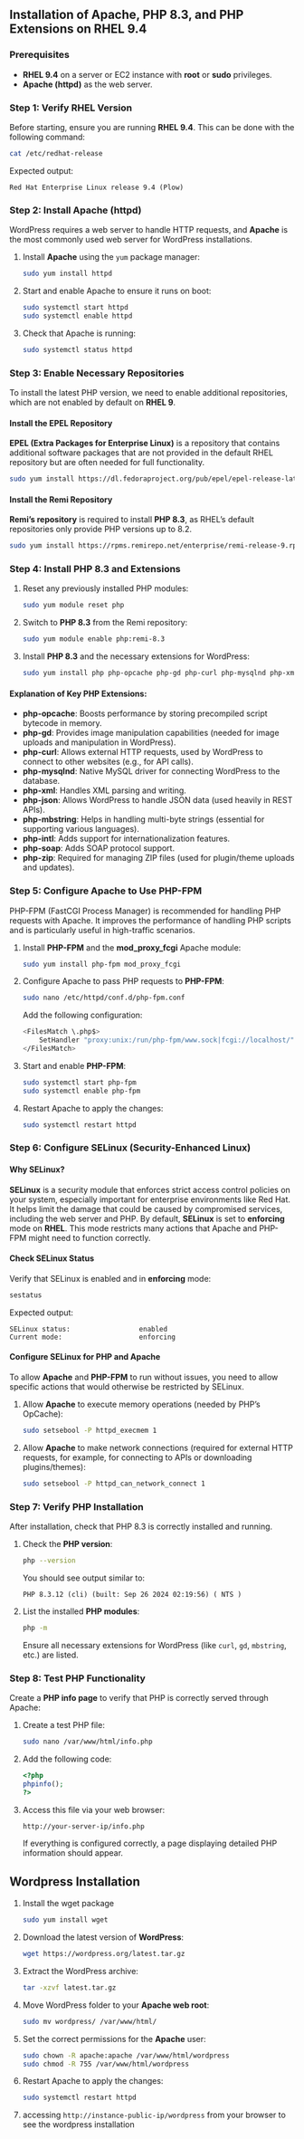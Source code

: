 ## Installation of Apache, PHP 8.3, and PHP Extensions on RHEL 9.4

### Prerequisites

- **RHEL 9.4** on a server or EC2 instance with **root** or **sudo** privileges.
- **Apache (httpd)** as the web server.


### Step 1: Verify RHEL Version

Before starting, ensure you are running **RHEL 9.4**. This can be done with the following command:

```bash
cat /etc/redhat-release
```

Expected output:
```
Red Hat Enterprise Linux release 9.4 (Plow)
```

### Step 2: Install Apache (httpd)

WordPress requires a web server to handle HTTP requests, and **Apache** is the most commonly used web server for WordPress installations. 

1. Install **Apache** using the `yum` package manager:
   ```bash
   sudo yum install httpd
   ```

2. Start and enable Apache to ensure it runs on boot:
   ```bash
   sudo systemctl start httpd
   sudo systemctl enable httpd
   ```

3. Check that Apache is running:
   ```bash
   sudo systemctl status httpd
   ```


### Step 3: Enable Necessary Repositories

To install the latest PHP version, we need to enable additional repositories, which are not enabled by default on **RHEL 9**.

#### Install the EPEL Repository

**EPEL (Extra Packages for Enterprise Linux)** is a repository that contains additional software packages that are not provided in the default RHEL repository but are often needed for full functionality.

```bash
sudo yum install https://dl.fedoraproject.org/pub/epel/epel-release-latest-9.noarch.rpm
```

#### Install the Remi Repository

**Remi’s repository** is required to install **PHP 8.3**, as RHEL’s default repositories only provide PHP versions up to 8.2.

```bash
sudo yum install https://rpms.remirepo.net/enterprise/remi-release-9.rpm
```


### Step 4: Install PHP 8.3 and Extensions

1. Reset any previously installed PHP modules:
   ```bash
   sudo yum module reset php
   ```

2. Switch to **PHP 8.3** from the Remi repository:
   ```bash
   sudo yum module enable php:remi-8.3
   ```

3. Install **PHP 8.3** and the necessary extensions for WordPress:
   ```bash
   sudo yum install php php-opcache php-gd php-curl php-mysqlnd php-xml php-json php-mbstring php-intl php-soap php-zip
   ```

#### Explanation of Key PHP Extensions:

- **php-opcache**: Boosts performance by storing precompiled script bytecode in memory.
- **php-gd**: Provides image manipulation capabilities (needed for image uploads and manipulation in WordPress).
- **php-curl**: Allows external HTTP requests, used by WordPress to connect to other websites (e.g., for API calls).
- **php-mysqlnd**: Native MySQL driver for connecting WordPress to the database.
- **php-xml**: Handles XML parsing and writing.
- **php-json**: Allows WordPress to handle JSON data (used heavily in REST APIs).
- **php-mbstring**: Helps in handling multi-byte strings (essential for supporting various languages).
- **php-intl**: Adds support for internationalization features.
- **php-soap**: Adds SOAP protocol support.
- **php-zip**: Required for managing ZIP files (used for plugin/theme uploads and updates).


### Step 5: Configure Apache to Use PHP-FPM

PHP-FPM (FastCGI Process Manager) is recommended for handling PHP requests with Apache. It improves the performance of handling PHP scripts and is particularly useful in high-traffic scenarios.

1. Install **PHP-FPM** and the **mod_proxy_fcgi** Apache module:
   ```bash
   sudo yum install php-fpm mod_proxy_fcgi
   ```

2. Configure Apache to pass PHP requests to **PHP-FPM**:
   ```bash
   sudo nano /etc/httpd/conf.d/php-fpm.conf
   ```

   Add the following configuration:
   ```bash
   <FilesMatch \.php$>
       SetHandler "proxy:unix:/run/php-fpm/www.sock|fcgi://localhost/"
   </FilesMatch>
   ```

3. Start and enable **PHP-FPM**:
   ```bash
   sudo systemctl start php-fpm
   sudo systemctl enable php-fpm
   ```

4. Restart Apache to apply the changes:
   ```bash
   sudo systemctl restart httpd
   ```


### Step 6: Configure SELinux (Security-Enhanced Linux)

#### Why SELinux?

**SELinux** is a security module that enforces strict access control policies on your system, especially important for enterprise environments like Red Hat. It helps limit the damage that could be caused by compromised services, including the web server and PHP. By default, **SELinux** is set to **enforcing** mode on **RHEL**. This mode restricts many actions that Apache and PHP-FPM might need to function correctly.

#### Check SELinux Status

Verify that SELinux is enabled and in **enforcing** mode:
```bash
sestatus
```

Expected output:
```
SELinux status:                 enabled
Current mode:                   enforcing
```

#### Configure SELinux for PHP and Apache

To allow **Apache** and **PHP-FPM** to run without issues, you need to allow specific actions that would otherwise be restricted by SELinux.

1. Allow **Apache** to execute memory operations (needed by PHP’s OpCache):
   ```bash
   sudo setsebool -P httpd_execmem 1
   ```

2. Allow **Apache** to make network connections (required for external HTTP requests, for example, for connecting to APIs or downloading plugins/themes):
   ```bash
   sudo setsebool -P httpd_can_network_connect 1
   ```


### Step 7: Verify PHP Installation

After installation, check that PHP 8.3 is correctly installed and running.

1. Check the **PHP version**:
   ```bash
   php --version
   ```

   You should see output similar to:
   ```
   PHP 8.3.12 (cli) (built: Sep 26 2024 02:19:56) ( NTS )
   ```

2. List the installed **PHP modules**:
   ```bash
   php -m
   ```

   Ensure all necessary extensions for WordPress (like `curl`, `gd`, `mbstring`, etc.) are listed.


### Step 8: Test PHP Functionality

Create a **PHP info page** to verify that PHP is correctly served through Apache:

1. Create a test PHP file:
   ```bash
   sudo nano /var/www/html/info.php
   ```

2. Add the following code:
   ```php
   <?php
   phpinfo();
   ?>
   ```

3. Access this file via your web browser:
   ```bash
   http://your-server-ip/info.php
   ```

   If everything is configured correctly, a page displaying detailed PHP information should appear.


## Wordpress Installation

1. Install the wget package
   ```bash
   sudo yum install wget
   ```

2. Download the latest version of **WordPress**:
   ```bash
   wget https://wordpress.org/latest.tar.gz
   ```

3. Extract the WordPress archive:
   ```bash
   tar -xzvf latest.tar.gz
   ```

4. Move WordPress folder to your **Apache web root**:
   ```bash
   sudo mv wordpress/ /var/www/html/
   ```

5. Set the correct permissions for the **Apache** user:
   ```bash
   sudo chown -R apache:apache /var/www/html/wordpress
   sudo chmod -R 755 /var/www/html/wordpress
   ```

6. Restart Apache to apply the changes:
   ```bash
   sudo systemctl restart httpd
   ```
7. accessing `http://instance-public-ip/wordpress` from your browser to see the wordpress installation
 